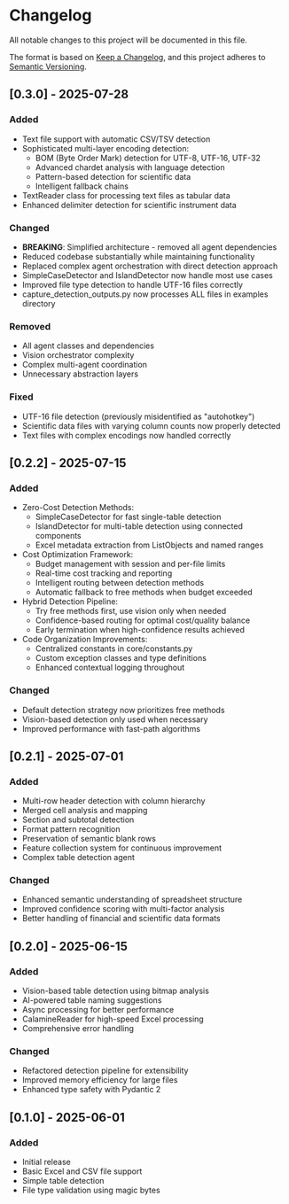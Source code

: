 # Changelog

All notable changes to this project will be documented in this file.

The format is based on [Keep a Changelog](https://keepachangelog.com/en/1.0.0/),
and this project adheres to [Semantic Versioning](https://semver.org/spec/v2.0.0.html).

## [0.3.0] - 2025-07-28

### Added
- Text file support with automatic CSV/TSV detection
- Sophisticated multi-layer encoding detection:
  - BOM (Byte Order Mark) detection for UTF-8, UTF-16, UTF-32
  - Advanced chardet analysis with language detection
  - Pattern-based detection for scientific data
  - Intelligent fallback chains
- TextReader class for processing text files as tabular data
- Enhanced delimiter detection for scientific instrument data

### Changed
- **BREAKING**: Simplified architecture - removed all agent dependencies
- Reduced codebase substantially while maintaining functionality
- Replaced complex agent orchestration with direct detection approach
- SimpleCaseDetector and IslandDetector now handle most use cases
- Improved file type detection to handle UTF-16 files correctly
- capture_detection_outputs.py now processes ALL files in examples directory

### Removed
- All agent classes and dependencies
- Vision orchestrator complexity
- Complex multi-agent coordination
- Unnecessary abstraction layers

### Fixed
- UTF-16 file detection (previously misidentified as "autohotkey")
- Scientific data files with varying column counts now properly detected
- Text files with complex encodings now handled correctly

## [0.2.2] - 2025-07-15

### Added
- Zero-Cost Detection Methods:
  - SimpleCaseDetector for fast single-table detection
  - IslandDetector for multi-table detection using connected components
  - Excel metadata extraction from ListObjects and named ranges
- Cost Optimization Framework:
  - Budget management with session and per-file limits
  - Real-time cost tracking and reporting
  - Intelligent routing between detection methods
  - Automatic fallback to free methods when budget exceeded
- Hybrid Detection Pipeline:
  - Try free methods first, use vision only when needed
  - Confidence-based routing for optimal cost/quality balance
  - Early termination when high-confidence results achieved
- Code Organization Improvements:
  - Centralized constants in core/constants.py
  - Custom exception classes and type definitions
  - Enhanced contextual logging throughout

### Changed
- Default detection strategy now prioritizes free methods
- Vision-based detection only used when necessary
- Improved performance with fast-path algorithms

## [0.2.1] - 2025-07-01

### Added
- Multi-row header detection with column hierarchy
- Merged cell analysis and mapping
- Section and subtotal detection
- Format pattern recognition
- Preservation of semantic blank rows
- Feature collection system for continuous improvement
- Complex table detection agent

### Changed
- Enhanced semantic understanding of spreadsheet structure
- Improved confidence scoring with multi-factor analysis
- Better handling of financial and scientific data formats

## [0.2.0] - 2025-06-15

### Added
- Vision-based table detection using bitmap analysis
- AI-powered table naming suggestions
- Async processing for better performance
- CalamineReader for high-speed Excel processing
- Comprehensive error handling

### Changed
- Refactored detection pipeline for extensibility
- Improved memory efficiency for large files
- Enhanced type safety with Pydantic 2

## [0.1.0] - 2025-06-01

### Added
- Initial release
- Basic Excel and CSV file support
- Simple table detection
- File type validation using magic bytes

